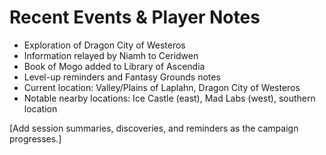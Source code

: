 # Recent Events & Player Notes

- Exploration of Dragon City of Westeros
- Information relayed by Niamh to Ceridwen
- Book of Mogo added to Library of Ascendia
- Level-up reminders and Fantasy Grounds notes
- Current location: Valley/Plains of Laplahn, Dragon City of Westeros
- Notable nearby locations: Ice Castle (east), Mad Labs (west), southern location

[Add session summaries, discoveries, and reminders as the campaign progresses.]